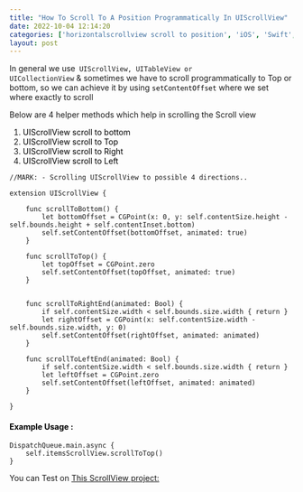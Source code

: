 ```yaml
---
title: "How To Scroll To A Position Programmatically In UIScrollView"
date: 2022-10-04 12:14:20
categories: ['horizontalscrollview scroll to position', 'iOS', 'Swift', 'swift scrollview scroll to top', 'uiscrollview scroll to bottom', 'uiscrollview scroll to top']
layout: post
---
```


<!-- wp:paragraph -->
In general we use<code> UIScrollView, UITableView or UICollectionView</code> & sometimes we have to scroll programmatically to Top or bottom, so we can achieve it by using <code><mark style="background-color:rgba(0, 0, 0, 0)" class="has-inline-color has-ast-global-color-1-color">setContentOffset</mark></code> where we set where exactly to scroll


<!-- /wp:paragraph -->

<!-- wp:paragraph -->
Below are 4 helper methods which help in scrolling the Scroll view 


<!-- /wp:paragraph -->

<!-- wp:list {"ordered":true} -->
<ol><li><mark style="background-color:rgba(0, 0, 0, 0)" class="has-inline-color has-ast-global-color-1-color">UIScrollView scroll to bottom </mark></li><li><mark style="background-color:rgba(0, 0, 0, 0)" class="has-inline-color has-ast-global-color-1-color">UIScrollView scroll to Top </mark></li><li><mark style="background-color:rgba(0, 0, 0, 0)" class="has-inline-color has-ast-global-color-1-color">UIScrollView scroll to Right </mark></li><li><mark style="background-color:rgba(0, 0, 0, 0)" class="has-inline-color has-ast-global-color-1-color">UIScrollView scroll to Left </mark></li></ol>
<!-- /wp:list -->

<!-- wp:code -->
<pre class="wp-block-code"><code lang="swift" class="language-swift">//MARK: - Scrolling UIScrollView to possible 4 directions..

extension UIScrollView {
    
    func scrollToBottom() {
        let bottomOffset = CGPoint(x: 0, y: self.contentSize.height - self.bounds.height + self.contentInset.bottom)
        self.setContentOffset(bottomOffset, animated: true)
    }
    
    func scrollToTop() {
        let topOffset = CGPoint.zero
        self.setContentOffset(topOffset, animated: true)
    }
    
    
    func scrollToRightEnd(animated: Bool) {
        if self.contentSize.width < self.bounds.size.width { return }
        let rightOffset = CGPoint(x: self.contentSize.width - self.bounds.size.width, y: 0)
        self.setContentOffset(rightOffset, animated: animated)
    }
    
    func scrollToLeftEnd(animated: Bool) {
        if self.contentSize.width < self.bounds.size.width { return }
        let leftOffset = CGPoint.zero
        self.setContentOffset(leftOffset, animated: animated)
    }
    
}</code></pre>
<!-- /wp:code -->

<!-- wp:heading {"level":4} -->
<h4><mark style="background-color:rgba(0, 0, 0, 0)" class="has-inline-color has-ast-global-color-1-color">Example Usage : </mark></h4>
<!-- /wp:heading -->

<!-- wp:code -->
<pre class="wp-block-code"><code lang="swift" class="language-swift">DispatchQueue.main.async {
    self.itemsScrollView.scrollToTop()
}</code></pre>
<!-- /wp:code -->

<!-- wp:buttons -->
<div class="wp-block-buttons"></div>
<!-- /wp:buttons -->

<!-- wp:paragraph -->
You can Test on <a href="https://github.com/janeshsutharios/iOS_Tutorials/tree/main/UIScrollView_iOS_Demo" target="_blank" rel="noopener">This ScrollView project:</a> 


<!-- /wp:paragraph -->